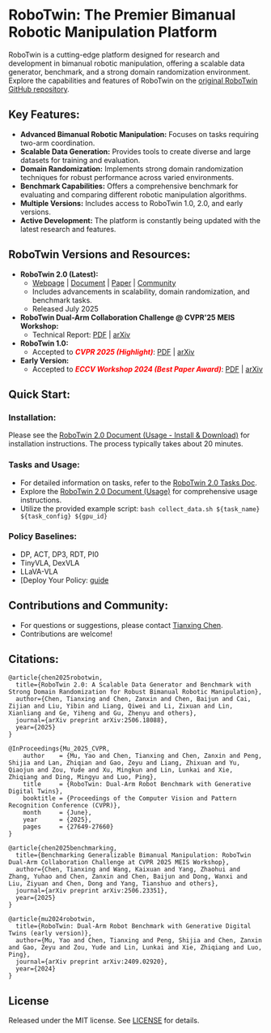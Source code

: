 # RoboTwin: The Premier Bimanual Robotic Manipulation Platform

RoboTwin is a cutting-edge platform designed for research and development in bimanual robotic manipulation, offering a scalable data generator, benchmark, and a strong domain randomization environment.  Explore the capabilities and features of RoboTwin on the [original RoboTwin GitHub repository](https://github.com/RoboTwin-Platform/RoboTwin).

## Key Features:

*   **Advanced Bimanual Robotic Manipulation:** Focuses on tasks requiring two-arm coordination.
*   **Scalable Data Generation:**  Provides tools to create diverse and large datasets for training and evaluation.
*   **Domain Randomization:** Implements strong domain randomization techniques for robust performance across varied environments.
*   **Benchmark Capabilities:**  Offers a comprehensive benchmark for evaluating and comparing different robotic manipulation algorithms.
*   **Multiple Versions:** Includes access to RoboTwin 1.0, 2.0, and early versions.
*   **Active Development:** The platform is constantly being updated with the latest research and features.

## RoboTwin Versions and Resources:

*   **RoboTwin 2.0 (Latest):**  
    *   [Webpage](https://robotwin-platform.github.io/) | [Document](https://robotwin-platform.github.io/doc) | [Paper](https://arxiv.org/abs/2506.18088) | [Community](https://robotwin-platform.github.io/doc/community/index.html)
    *   Includes advancements in scalability, domain randomization, and benchmark tasks.
    *   Released July 2025
*   **RoboTwin Dual-Arm Collaboration Challenge @ CVPR'25 MEIS Workshop:**
    *   Technical Report: [PDF](https://arxiv.org/pdf/2506.23351) | [arXiv](https://arxiv.org/abs/2506.23351)
*   **RoboTwin 1.0:**
    *   Accepted to <i style="color: red; display: inline;"><b>CVPR 2025 (Highlight)</b></i>: [PDF](https://arxiv.org/pdf/2504.13059) | [arXiv](https://arxiv.org/abs/2504.13059)
*   **Early Version:**
    *   Accepted to <i style="color: red; display: inline;"><b>ECCV Workshop 2024 (Best Paper Award)</b></i>: [PDF](https://arxiv.org/pdf/2409.02920) | [arXiv](https://arxiv.org/abs/2409.02920)

## Quick Start:

### Installation:

Please see the [RoboTwin 2.0 Document (Usage - Install & Download)](https://robotwin-platform.github.io/doc/usage/robotwin-install.html) for installation instructions. The process typically takes about 20 minutes.

### Tasks and Usage:

*   For detailed information on tasks, refer to the [RoboTwin 2.0 Tasks Doc](https://robotwin-platform.github.io/doc/tasks/index.html).
*   Explore the [RoboTwin 2.0 Document (Usage)](https://robotwin-platform.github.io/doc/usage/index.html) for comprehensive usage instructions.
*   Utilize the provided example script: `bash collect_data.sh ${task_name} ${task_config} ${gpu_id}`

### Policy Baselines:
*   DP, ACT, DP3, RDT, PI0
*   TinyVLA, DexVLA
*   LLaVA-VLA
*   [Deploy Your Policy: [guide](https://robotwin-platform.github.io/doc/usage/deploy-your-policy.html)

## Contributions and Community:

*   For questions or suggestions, please contact [Tianxing Chen](https://tianxingchen.github.io).
*   Contributions are welcome!

## Citations:
```
@article{chen2025robotwin,
  title={RoboTwin 2.0: A Scalable Data Generator and Benchmark with Strong Domain Randomization for Robust Bimanual Robotic Manipulation},
  author={Chen, Tianxing and Chen, Zanxin and Chen, Baijun and Cai, Zijian and Liu, Yibin and Liang, Qiwei and Li, Zixuan and Lin, Xianliang and Ge, Yiheng and Gu, Zhenyu and others},
  journal={arXiv preprint arXiv:2506.18088},
  year={2025}
}

@InProceedings{Mu_2025_CVPR,
    author    = {Mu, Yao and Chen, Tianxing and Chen, Zanxin and Peng, Shijia and Lan, Zhiqian and Gao, Zeyu and Liang, Zhixuan and Yu, Qiaojun and Zou, Yude and Xu, Mingkun and Lin, Lunkai and Xie, Zhiqiang and Ding, Mingyu and Luo, Ping},
    title     = {RoboTwin: Dual-Arm Robot Benchmark with Generative Digital Twins},
    booktitle = {Proceedings of the Computer Vision and Pattern Recognition Conference (CVPR)},
    month     = {June},
    year      = {2025},
    pages     = {27649-27660}
}

@article{chen2025benchmarking,
  title={Benchmarking Generalizable Bimanual Manipulation: RoboTwin Dual-Arm Collaboration Challenge at CVPR 2025 MEIS Workshop},
  author={Chen, Tianxing and Wang, Kaixuan and Yang, Zhaohui and Zhang, Yuhao and Chen, Zanxin and Chen, Baijun and Dong, Wanxi and Liu, Ziyuan and Chen, Dong and Yang, Tianshuo and others},
  journal={arXiv preprint arXiv:2506.23351},
  year={2025}
}

@article{mu2024robotwin,
  title={RoboTwin: Dual-Arm Robot Benchmark with Generative Digital Twins (early version)},
  author={Mu, Yao and Chen, Tianxing and Peng, Shijia and Chen, Zanxin and Gao, Zeyu and Zou, Yude and Lin, Lunkai and Xie, Zhiqiang and Luo, Ping},
  journal={arXiv preprint arXiv:2409.02920},
  year={2024}
}
```

## License

Released under the MIT license.  See [LICENSE](./LICENSE) for details.
